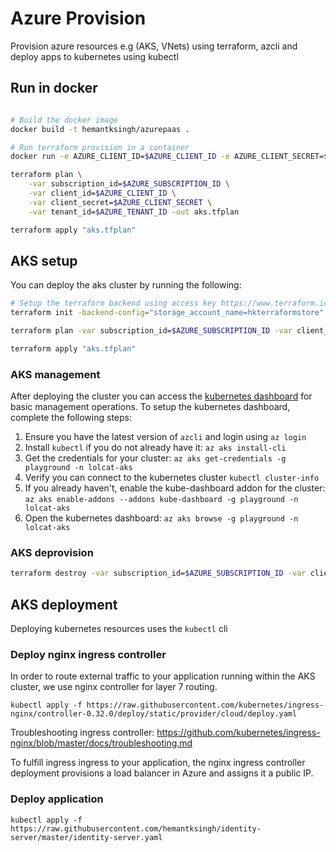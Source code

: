 # Azure Provision

Provision azure resources e.g (AKS, VNets) using terraform, azcli and deploy apps to kubernetes using kubectl

## Run in docker
```sh

# Build the docker image
docker build -t hemantksingh/azurepaas .

# Run terraform provision in a container
docker run -e AZURE_CLIENT_ID=$AZURE_CLIENT_ID -e AZURE_CLIENT_SECRET=$AZURE_CLIENT_SECRET -e AZURE_SUBSCRIPTION_ID=$AZURE_SUBSCRIPTION_ID -e AZURE_TENANT_ID=$AZURE_TENANT_ID -it hemantksingh/terraform /bin/bash

terraform plan \
    -var subscription_id=$AZURE_SUBSCRIPTION_ID \
    -var client_id=$AZURE_CLIENT_ID \
    -var client_secret=$AZURE_CLIENT_SECRET \
    -var tenant_id=$AZURE_TENANT_ID -out aks.tfplan

terraform apply "aks.tfplan"
```

## AKS setup

You can deploy the aks cluster by running the following:

```sh
# Setup the terraform backend using access key https://www.terraform.io/docs/backends/types/azurerm.html
terraform init -backend-config="storage_account_name=hkterraformstore" -backend-config="container_name=cluster-state" -backend-config="key=lolcat.tfstate" -backend-config="access_key=$BACKEND_ACCESS_KEY"

terraform plan -var subscription_id=$AZURE_SUBSCRIPTION_ID -var client_id=$AZURE_CLIENT_ID -var client_secret=$AZURE_CLIENT_SECRET -var tenant_id=$AZURE_TENANT_ID -out aks.tfplan

terraform apply "aks.tfplan"
```

### AKS management

After deploying the cluster you can access the [kubernetes dashboard](https://docs.microsoft.com/en-gb/azure/aks/kubernetes-dashboard) for basic management operations. To setup the kubernetes dashboard, complete the following steps:

1. Ensure you have the latest version of `azcli` and login using `az login`
2. Install `kubectl` if you do not already have it: `az aks install-cli`
3. Get the credentials for your cluster: `az aks get-credentials -g playground -n lolcat-aks`
4. Verify you can connect to the kubernetes cluster `kubectl cluster-info`
5. If you already haven't, enable the kube-dashboard addon for the cluster: `az aks enable-addons --addons kube-dashboard -g playground -n lolcat-aks`
6. Open the kubernetes dashboard: `az aks browse -g playground -n lolcat-aks`

### AKS deprovision

```sh
terraform destroy -var subscription_id=$AZURE_SUBSCRIPTION_ID -var client_id=$AZURE_CLIENT_ID -var client_secret=$AZURE_CLIENT_SECRET -var tenant_id=$AZURE_TENANT_ID
```

## AKS deployment

Deploying kubernetes resources uses the `kubectl` cli

### Deploy nginx ingress controller

In order to route external traffic to your application running within the AKS cluster, we use nginx controller for layer 7 routing.

`kubectl apply -f https://raw.githubusercontent.com/kubernetes/ingress-nginx/controller-0.32.0/deploy/static/provider/cloud/deploy.yaml`

Troubleshooting ingress controller: https://github.com/kubernetes/ingress-nginx/blob/master/docs/troubleshooting.md

To fulfill ingress ingress to your application, the nginx ingress controller deployment provisions a load balancer in Azure and assigns it a public IP.

### Deploy application

`kubectl apply -f https://raw.githubusercontent.com/hemantksingh/identity-server/master/identity-server.yaml`

